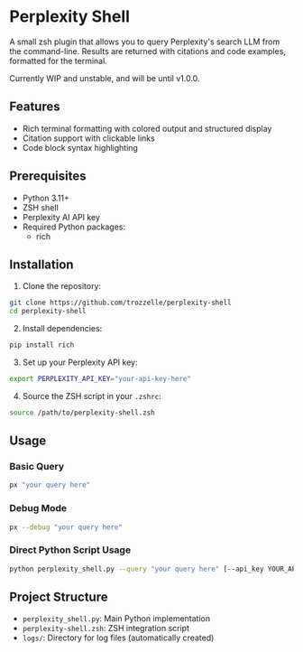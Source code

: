 # Perplexity Shell

A small zsh plugin that allows you to query Perplexity's search LLM from the command-line. Results are returned with citations and code examples, formatted for the terminal.

Currently WIP and unstable, and will be until v1.0.0.

## Features

- Rich terminal formatting with colored output and structured display
- Citation support with clickable links
- Code block syntax highlighting

## Prerequisites

- Python 3.11+
- ZSH shell
- Perplexity AI API key
- Required Python packages:
  - rich

## Installation

1. Clone the repository:
```bash
git clone https://github.com/trozzelle/perplexity-shell
cd perplexity-shell
```

2. Install dependencies:
```bash
pip install rich
```

3. Set up your Perplexity API key:
```bash
export PERPLEXITY_API_KEY="your-api-key-here"
```

4. Source the ZSH script in your `.zshrc`:
```bash
source /path/to/perplexity-shell.zsh
```

## Usage

### Basic Query
```bash
px "your query here"
```

### Debug Mode
```bash
px --debug "your query here"
```

### Direct Python Script Usage
```bash
python perplexity_shell.py --query "your query here" [--api_key YOUR_API_KEY] [--debug]
```

## Project Structure

- `perplexity_shell.py`: Main Python implementation
- `perplexity-shell.zsh`: ZSH integration script
- `logs/`: Directory for log files (automatically created)

